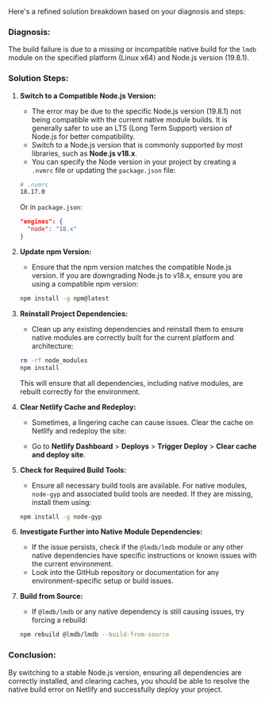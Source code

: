 Here's a refined solution breakdown based on your diagnosis and steps:

### **Diagnosis:**

The build failure is due to a missing or incompatible native build for the `lmdb` module on the specified platform (Linux x64) and Node.js version (19.8.1).

### **Solution Steps:**

1. **Switch to a Compatible Node.js Version:**

   - The error may be due to the specific Node.js version (19.8.1) not being compatible with the current native module builds. It is generally safer to use an LTS (Long Term Support) version of Node.js for better compatibility.
   - Switch to a Node.js version that is commonly supported by most libraries, such as **Node.js v18.x**.
   - You can specify the Node version in your project by creating a `.nvmrc` file or updating the `package.json` file:

   ```bash
   # .nvmrc
   18.17.0
   ```

   Or in `package.json`:

   ```json
   "engines": {
     "node": "18.x"
   }
   ```

2. **Update npm Version:**

   - Ensure that the npm version matches the compatible Node.js version. If you are downgrading Node.js to v18.x, ensure you are using a compatible npm version:

   ```bash
   npm install -g npm@latest
   ```

3. **Reinstall Project Dependencies:**

   - Clean up any existing dependencies and reinstall them to ensure native modules are correctly built for the current platform and architecture:

   ```bash
   rm -rf node_modules
   npm install
   ```

   This will ensure that all dependencies, including native modules, are rebuilt correctly for the environment.

4. **Clear Netlify Cache and Redeploy:**

   - Sometimes, a lingering cache can cause issues. Clear the cache on Netlify and redeploy the site:

   - Go to **Netlify Dashboard** > **Deploys** > **Trigger Deploy** > **Clear cache and deploy site**.

5. **Check for Required Build Tools:**

   - Ensure all necessary build tools are available. For native modules, `node-gyp` and associated build tools are needed. If they are missing, install them using:

   ```bash
   npm install -g node-gyp
   ```

6. **Investigate Further into Native Module Dependencies:**

   - If the issue persists, check if the `@lmdb/lmdb` module or any other native dependencies have specific instructions or known issues with the current environment.
   - Look into the GitHub repository or documentation for any environment-specific setup or build issues.

7. **Build from Source:**

   - If `@lmdb/lmdb` or any native dependency is still causing issues, try forcing a rebuild:

   ```bash
   npm rebuild @lmdb/lmdb --build-from-source
   ```

### **Conclusion:**

By switching to a stable Node.js version, ensuring all dependencies are correctly installed, and clearing caches, you should be able to resolve the native build error on Netlify and successfully deploy your project.

